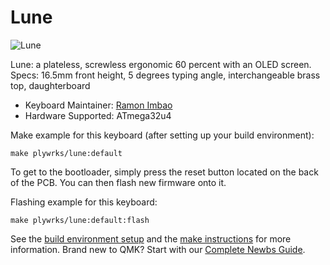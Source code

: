 # Lune

![Lune](https://i.imgur.com/GgOzXRUl.jpg)

Lune: a plateless, screwless ergonomic 60 percent with an OLED screen.
Specs: 16.5mm front height, 5 degrees typing angle, interchangeable brass top, daughterboard

* Keyboard Maintainer: [Ramon Imbao](https://github.com/ramonimbao)
* Hardware Supported: ATmega32u4

Make example for this keyboard (after setting up your build environment):

    make plywrks/lune:default
    
To get to the bootloader, simply press the reset button located on the back of the PCB. You can then flash new firmware onto it.

Flashing example for this keyboard:

    make plywrks/lune:default:flash

See the [build environment setup](https://docs.qmk.fm/#/getting_started_build_tools) and the [make instructions](https://docs.qmk.fm/#/getting_started_make_guide) for more information. Brand new to QMK? Start with our [Complete Newbs Guide](https://docs.qmk.fm/#/newbs).
